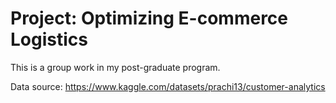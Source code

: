 # Project: Optimizing E-commerce Logistics
This is a group work in my post-graduate program.

Data source: https://www.kaggle.com/datasets/prachi13/customer-analytics
